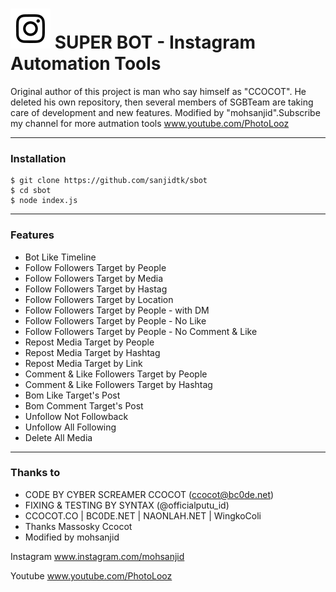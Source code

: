 # ![Image](Instagram2016_white-(64px).png) SUPER BOT - Instagram Automation Tools


Original author of this project is man who say himself as "CCOCOT".
He deleted his own repository, then several members of SGBTeam are taking care of development and new features.
Modified by "mohsanjid".Subscribe my channel for more autmation tools www.youtube.com/PhotoLooz

----

### Installation

```
$ git clone https://github.com/sanjidtk/sbot
$ cd sbot
$ node index.js
```

----

### Features

* Bot Like Timeline
* Follow Followers Target by People
* Follow Followers Target by Media
* Follow Followers Target by Hastag
* Follow Followers Target by Location
* Follow Followers Target by People - with DM
* Follow Followers Target by People - No Like
* Follow Followers Target by People - No Comment & Like
* Repost Media Target by People
* Repost Media Target by Hashtag
* Repost Media Target by Link
* Comment & Like Followers Target by People
* Comment & Like Followers Target by Hashtag
* Bom Like Target's Post
* Bom Comment Target's Post
* Unfollow Not Followback
* Unfollow All Following
* Delete All Media

----

### Thanks to

* CODE BY CYBER SCREAMER CCOCOT (ccocot@bc0de.net)
* FIXING & TESTING BY SYNTAX (@officialputu_id)
* CCOCOT.CO | BC0DE.NET | NAONLAH.NET | WingkoColi
* Thanks Massosky Ccocot 
* Modified by mohsanjid

Instagram www.instagram.com/mohsanjid

Youtube www.youtube.com/PhotoLooz
